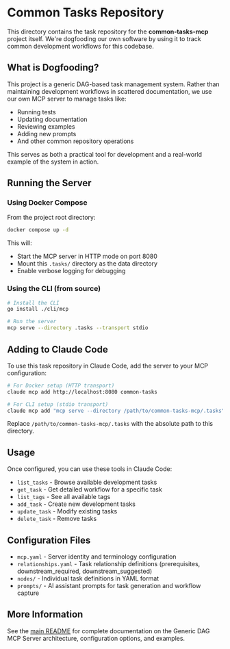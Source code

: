 # Common Tasks Repository

This directory contains the task repository for the **common-tasks-mcp** project itself. We're dogfooding our own software by using it to track common development workflows for this codebase.

## What is Dogfooding?

This project is a generic DAG-based task management system. Rather than maintaining development workflows in scattered documentation, we use our own MCP server to manage tasks like:
- Running tests
- Updating documentation
- Reviewing examples
- Adding new prompts
- And other common repository operations

This serves as both a practical tool for development and a real-world example of the system in action.

## Running the Server

### Using Docker Compose

From the project root directory:

```bash
docker compose up -d
```

This will:
- Start the MCP server in HTTP mode on port 8080
- Mount this `.tasks/` directory as the data directory
- Enable verbose logging for debugging

### Using the CLI (from source)

```bash
# Install the CLI
go install ./cli/mcp

# Run the server
mcp serve --directory .tasks --transport stdio
```

## Adding to Claude Code

To use this task repository in Claude Code, add the server to your MCP configuration:

```bash
# For Docker setup (HTTP transport)
claude mcp add http://localhost:8080 common-tasks

# For CLI setup (stdio transport)
claude mcp add "mcp serve --directory /path/to/common-tasks-mcp/.tasks" common-tasks
```

Replace `/path/to/common-tasks-mcp/.tasks` with the absolute path to this directory.

## Usage

Once configured, you can use these tools in Claude Code:

- `list_tasks` - Browse available development tasks
- `get_task` - Get detailed workflow for a specific task
- `list_tags` - See all available tags
- `add_task` - Create new development tasks
- `update_task` - Modify existing tasks
- `delete_task` - Remove tasks

## Configuration Files

- `mcp.yaml` - Server identity and terminology configuration
- `relationships.yaml` - Task relationship definitions (prerequisites, downstream_required, downstream_suggested)
- `nodes/` - Individual task definitions in YAML format
- `prompts/` - AI assistant prompts for task generation and workflow capture

## More Information

See the [main README](../README.md) for complete documentation on the Generic DAG MCP Server architecture, configuration options, and examples.
